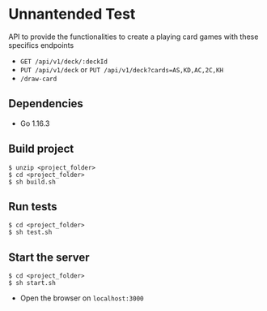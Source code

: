 <!-- 
Some problems that I could not resolve in time and improvements I saw in the code

- I would like to make some refactoring to cleanup the method NewDeck, I see some duplication, and I could extract to a method to be more clear;

- About project architecture I would like to separate better the code in main.go to another packages like handlers and so on.
 -->

# Unnantended Test

API to provide the functionalities to create a playing card games with these specifics endpoints

- `GET /api/v1/deck/:deckId`
- `PUT /api/v1/deck` or `PUT /api/v1/deck?cards=AS,KD,AC,2C,KH`
- `/draw-card`

## Dependencies

* Go 1.16.3

## Build project
```console
$ unzip <project_folder>
$ cd <project_folder>
$ sh build.sh
```

## Run tests
```console
$ cd <project_folder>
$ sh test.sh
```

## Start the server
```console
$ cd <project_folder>
$ sh start.sh
```
* Open the browser on `localhost:3000`
